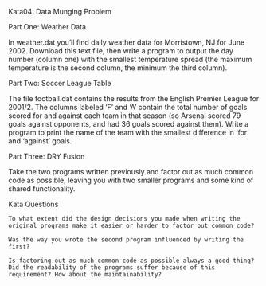 Kata04: Data Munging Problem

Part One: Weather Data

In weather.dat you’ll find daily weather data for Morristown, NJ for June 2002. Download this text file, then write a program to output the day number (column one) with the smallest temperature spread (the maximum temperature is the second column, the minimum the third column).

Part Two: Soccer League Table

The file football.dat contains the results from the English Premier League for 2001/2. The columns labeled ‘F’ and ‘A’ contain the total number of goals scored for and against each team in that season (so Arsenal scored 79 goals against opponents, and had 36 goals scored against them). Write a program to print the name of the team with the smallest difference in ‘for’ and ‘against’ goals.

Part Three: DRY Fusion

Take the two programs written previously and factor out as much common code as possible, leaving you with two smaller programs and some kind of shared functionality.

Kata Questions

    To what extent did the design decisions you made when writing the original programs make it easier or harder to factor out common code?

    Was the way you wrote the second program influenced by writing the first?

    Is factoring out as much common code as possible always a good thing? Did the readability of the programs suffer because of this requirement? How about the maintainability?

